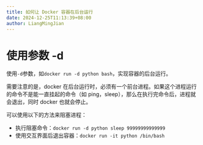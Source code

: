 ```yaml
---
title: 如何让 Docker 容器在后台运行
date: 2024-12-25T11:13:39+08:00
author: LiangMingJian
---
```


# 使用参数 -d

使用`-d`参数，如`docker run -d python bash`，实现容器的后台运行。

需要注意的是，docker 在后台运行时，必须有一个前台进程。如果这个进程运行的命令不是能一直挂起的命令（如 ping，sleep），那么在执行完命令后，进程就会退出，同时 docker 也就会停止。

可以使用以下的方法来阻塞进程：

- 执行阻塞命令：`docker run -d python sleep 99999999999999`
- 使用交互界面后退出容器：`docker run -it python /bin/bash`
